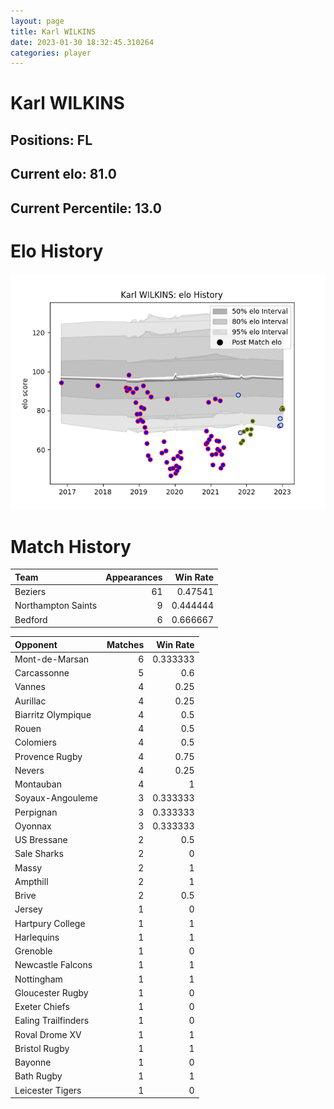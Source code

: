 ```yaml
---  
layout: page  
title: Karl WILKINS  
date: 2023-01-30 18:32:45.310264  
categories: player  
---
```

# Karl WILKINS

## Positions: FL

## Current elo: 81.0

## Current Percentile: 13.0

# Elo History


![elo history](history_KarlWILKINS.png)
# Match History


| Team               |   Appearances |   Win Rate |
|:-------------------|--------------:|-----------:|
| Beziers            |            61 |   0.47541  |
| Northampton Saints |             9 |   0.444444 |
| Bedford            |             6 |   0.666667 |

| Opponent            |   Matches |   Win Rate |
|:--------------------|----------:|-----------:|
| Mont-de-Marsan      |         6 |   0.333333 |
| Carcassonne         |         5 |   0.6      |
| Vannes              |         4 |   0.25     |
| Aurillac            |         4 |   0.25     |
| Biarritz Olympique  |         4 |   0.5      |
| Rouen               |         4 |   0.5      |
| Colomiers           |         4 |   0.5      |
| Provence Rugby      |         4 |   0.75     |
| Nevers              |         4 |   0.25     |
| Montauban           |         4 |   1        |
| Soyaux-Angouleme    |         3 |   0.333333 |
| Perpignan           |         3 |   0.333333 |
| Oyonnax             |         3 |   0.333333 |
| US Bressane         |         2 |   0.5      |
| Sale Sharks         |         2 |   0        |
| Massy               |         2 |   1        |
| Ampthill            |         2 |   1        |
| Brive               |         2 |   0.5      |
| Jersey              |         1 |   0        |
| Hartpury College    |         1 |   1        |
| Harlequins          |         1 |   1        |
| Grenoble            |         1 |   0        |
| Newcastle Falcons   |         1 |   1        |
| Nottingham          |         1 |   1        |
| Gloucester Rugby    |         1 |   0        |
| Exeter Chiefs       |         1 |   0        |
| Ealing Trailfinders |         1 |   0        |
| Roval Drome XV      |         1 |   1        |
| Bristol Rugby       |         1 |   1        |
| Bayonne             |         1 |   0        |
| Bath Rugby          |         1 |   1        |
| Leicester Tigers    |         1 |   0        |
